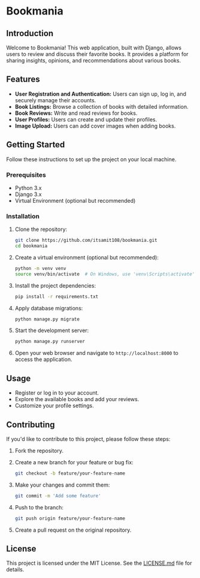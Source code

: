 # Bookmania

## Introduction

Welcome to Bookmania! This web application, built with Django, allows users to review and discuss their favorite books. It provides a platform for sharing insights, opinions, and recommendations about various books.

## Features

- **User Registration and Authentication:** Users can sign up, log in, and securely manage their accounts.
- **Book Listings:** Browse a collection of books with detailed information.
- **Book Reviews:** Write and read reviews for books.
- **User Profiles:** Users can create and update their profiles.
- **Image Upload:** Users can add cover images when adding books.

## Getting Started

Follow these instructions to set up the project on your local machine.

### Prerequisites

- Python 3.x
- Django 3.x
- Virtual Environment (optional but recommended)

### Installation

1. Clone the repository:

   ```bash
   git clone https://github.com/itsamit108/bookmania.git
   cd bookmania
   ```

2. Create a virtual environment (optional but recommended):

   ```bash
   python -m venv venv
   source venv/bin/activate  # On Windows, use 'venv\Scripts\activate'
   ```

3. Install the project dependencies:

   ```bash
   pip install -r requirements.txt
   ```

4. Apply database migrations:

   ```bash
   python manage.py migrate
   ```

5. Start the development server:

   ```bash
   python manage.py runserver
   ```

6. Open your web browser and navigate to `http://localhost:8000` to access the application.

## Usage

- Register or log in to your account.
- Explore the available books and add your reviews.
- Customize your profile settings.

## Contributing

If you'd like to contribute to this project, please follow these steps:

1. Fork the repository.
2. Create a new branch for your feature or bug fix:

   ```bash
   git checkout -b feature/your-feature-name
   ```

3. Make your changes and commit them:

   ```bash
   git commit -m 'Add some feature'
   ```

4. Push to the branch:

   ```bash
   git push origin feature/your-feature-name
   ```

5. Create a pull request on the original repository.

## License

This project is licensed under the MIT License. See the [LICENSE.md](LICENSE.md) file for details.
